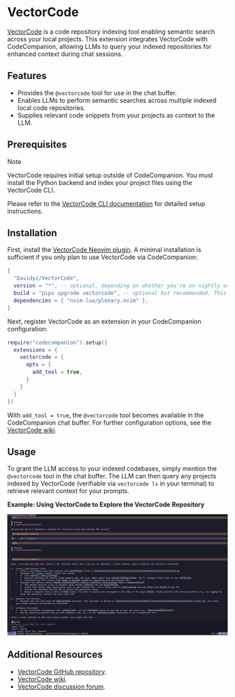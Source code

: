 # VectorCode

[VectorCode](https://github.com/Davidyz/VectorCode) is a code repository indexing tool enabling semantic search across your local projects. This extension integrates VectorCode with CodeCompanion, allowing LLMs to query your indexed repositories for enhanced context during chat sessions.

## Features

- Provides the `@vectorcode` tool for use in the chat buffer.
- Enables LLMs to perform semantic searches across multiple indexed local code repositories.
- Supplies relevant code snippets from your projects as context to the LLM.

## Prerequisites

> [!NOTE]
> VectorCode requires initial setup outside of CodeCompanion. You must install the Python backend and index your project files using the VectorCode CLI.

Please refer to the [VectorCode CLI documentation](https://github.com/Davidyz/VectorCode/blob/main/docs/cli.md) for detailed setup instructions.

## Installation

First, install the [VectorCode Neovim plugin](https://github.com/Davidyz/VectorCode/blob/main/docs/neovim.md). A minimal installation is sufficient if you only plan to use VectorCode via CodeCompanion:

```lua
{
  "Davidyz/VectorCode",
  version = "*", -- optional, depending on whether you're on nightly or release
  build = "pipx upgrade vectorcode", -- optional but recommended. This keeps your CLI up-to-date.
  dependencies = { "nvim-lua/plenary.nvim" },
}
```

Next, register VectorCode as an extension in your CodeCompanion configuration:

```lua
require("codecompanion").setup({
  extensions = {
    vectorcode = {
      opts = {
        add_tool = true,
      }
    }
  }
})
```

With `add_tool = true`, the `@vectorcode` tool becomes available in the CodeCompanion chat buffer. For further configuration options, see the [VectorCode wiki](https://github.com/Davidyz/VectorCode/wiki/Neovim-Integrations).

## Usage

To grant the LLM access to your indexed codebases, simply mention the `@vectorcode` tool in the chat buffer. The LLM can then query any projects indexed by VectorCode (verifiable via `vectorcode ls` in your terminal) to retrieve relevant context for your prompts.

**Example: Using VectorCode to Explore the VectorCode Repository**

![](https://github.com/Davidyz/VectorCode/blob/main/images/codecompanion_chat.png?raw=true)

## Additional Resources

- [VectorCode GitHub repository](https://github.com/Davidyz/VectorCode).
- [VectorCode wiki](https://github.com/Davidyz/VectorCode/wiki).
- [VectorCode discussion forum](https://github.com/Davidyz/VectorCode/discussions).
